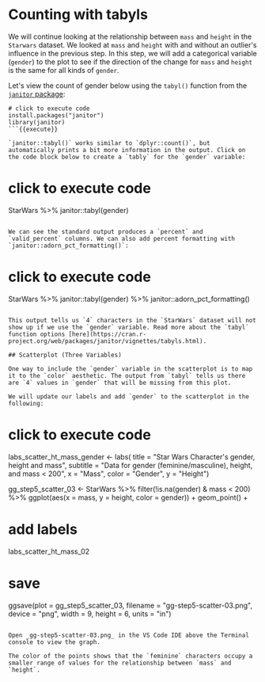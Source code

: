 # Counting with tabyls

We will continue looking at the relationship between `mass` and `height` in the `Starwars` dataset. We looked at `mass` and `height` with and without an outlier's influence in the previous step. In this step, we will add a categorical variable (`gender`) to the plot to see if the direction of the change for `mass` and `height` is the same for all kinds of `gender`.

Let's view the count of gender below using the `tabyl()` function from the [`janitor` package](https://sfirke.github.io/janitor/):

```
# click to execute code
install.packages("janitor")
library(janitor)
```{{execute}}

`janitor::tabyl()` works similar to `dplyr::count()`, but automatically prints a bit more information in the output. Click on the code block below to create a `tably` for the `gender` variable:

```
# click to execute code
StarWars %>%
  janitor::tabyl(gender)
```{{execute}}

We can see the standard output produces a `percent` and `valid_percent` columns. We can also add percent formatting with `janitor::adorn_pct_formatting()`:

```
# click to execute code
StarWars %>%
  janitor::tabyl(gender) %>%
  janitor::adorn_pct_formatting()
```{{execute}}

This output tells us `4` characters in the `StarWars` dataset will not show up if we use the `gender` variable. Read more about the `tabyl` function options [here](https://cran.r-project.org/web/packages/janitor/vignettes/tabyls.html).

## Scatterplot (Three Variables)

One way to include the `gender` variable in the scatterplot is to map it to the `color` aesthetic. The output from `tabyl` tells us there are `4` values in `gender` that will be missing from this plot.

We will update our labels and add `gender` to the scatterplot in the following:

```
# click to execute code
labs_scatter_ht_mass_gender <- labs(
  title = "Star Wars Character's gender, height and mass",
  subtitle = "Data for gender (feminine/masculine), height, and mass < 200",
  x = "Mass",
  color = "Gender",
  y = "Height")

gg_step5_scatter_03 <- StarWars %>%
  filter(!is.na(gender) & mass < 200) %>%
  ggplot(aes(x = mass, y = height, color = gender)) +
  geom_point() +
  # add labels
  labs_scatter_ht_mass_02
# save
ggsave(plot = gg_step5_scatter_03,
        filename = "gg-step5-scatter-03.png",
        device = "png",
        width = 9,
        height = 6,
        units = "in")
```{{execute}}

Open _gg-step5-scatter-03.png_ in the VS Code IDE above the Terminal console to view the graph.

The color of the points shows that the `feminine` characters occupy a smaller range of values for the relationship between `mass` and `height`.
